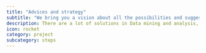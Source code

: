 ```yaml
---
title: "Advices and strategy"
subtitle: "We bring you a vision about all the possibilities and suggestions according to your strategy"
description: There are a lot of solutions in Data mining and analysis, what's the force of Boot-Start? We are a team of experts, we works fast and we are used to drive very innovative projects.
icon: rocket
category: project
subcategory: steps
---
```

